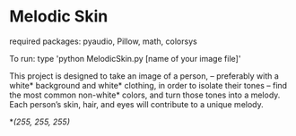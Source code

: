 # Melodic Skin

required packages: pyaudio, Pillow, math, colorsys

To run: type 'python MelodicSkin.py [name of your image file]'

This project is designed to take an image of a person, – preferably with a white* background and white* clothing, in order to isolate their tones – find the most common non-white* colors, and turn those tones into a melody. Each person’s skin, hair, and eyes will contribute to a unique melody.


**(255, 255, 255)*
